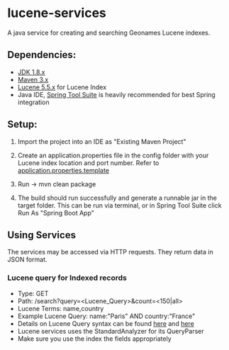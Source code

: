 # lucene-services
A java service for creating and searching Geonames Lucene indexes.

## Dependencies:
* [JDK 1.8.x](http://www.oracle.com/technetwork/java/javase/overview/index.html)
* [Maven 3.x](https://maven.apache.org/index.html)
* [Lucene 5.5.x](https://lucene.apache.org/core/5_5_0/) for Lucene Index
* Java IDE, [Spring Tool Suite](https://spring.io/tools) is heavily recommended for best Spring integration

## Setup:

1) Import the project into an IDE as "Existing Maven Project"

2) Create an application.properties file in the config folder with your Lucene index location and port number. Refer to [application.properties.template](config/application.properties.template)

3) Run -> mvn clean package

4) The build should run successfully and generate a runnable jar in the target folder. This can be run via terminal, or in Spring Tool Suite click Run As "Spring Boot App"

## Using Services
The services may be accessed via HTTP requests. They return data in JSON format.

### Lucene query for Indexed records
* Type: GET
* Path: /search?query=<Lucene_Query>&count=<150|all>
* Lucene Terms: name,country
* Example Lucene Query: name:"Paris" AND country:"France"
* Details on Lucene Query syntax can be found [here](https://lucene.apache.org/core/2_9_4/queryparsersyntax.html) and [here](https://lucene.apache.org/core/6_6_0/queryparser/org/apache/lucene/queryparser/classic/package-summary.html#package.description)
* Lucene services uses the StandardAnalyzer for its QueryParser
* Make sure you use the index the fields appropriately

